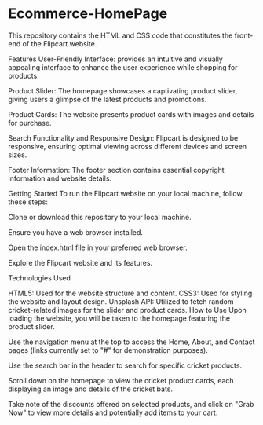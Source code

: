# Ecommerce-HomePage
This repository contains the HTML and CSS code that constitutes the front-end of the Flipcart website.

Features
User-Friendly Interface:  provides an intuitive and visually appealing interface to enhance the user experience while shopping for products.

Product Slider: The homepage showcases a captivating product slider, giving users a glimpse of the latest  products and promotions.

 Product Cards: The website presents  product cards with images and details  for purchase.

Search Functionality and Responsive Design: Flipcart is designed to be responsive, ensuring optimal viewing across different devices and screen sizes.

Footer Information: The footer section contains essential copyright information and website details.

Getting Started
To run the Flipcart website on your local machine, follow these steps:

Clone or download this repository to your local machine.

Ensure you have a web browser installed.

Open the index.html file in your preferred web browser.

Explore the Flipcart website and its features.

Technologies Used

HTML5: Used for the website structure and content.
CSS3: Used for styling the website and layout design.
Unsplash API: Utilized to fetch random cricket-related images for the slider and product cards.
How to Use
Upon loading the website, you will be taken to the homepage featuring the product slider.

Use the navigation menu at the top to access the Home, About, and Contact pages (links currently set to "#" for demonstration purposes).

Use the search bar in the header to search for specific cricket products.

Scroll down on the homepage to view the cricket product cards, each displaying an image and details of the cricket bats.

Take note of the discounts offered on selected products, and click on "Grab Now" to view more details and potentially add items to your cart.
